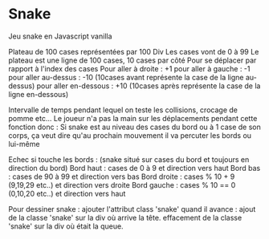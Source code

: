 # Snake

Jeu snake en Javascript vanilla

Plateau de 100 cases représentées par 100 Div
Les cases vont de 0 à 99
Le plateau est une ligne de 100 cases, 10 cases par côté
Pour se déplacer par rapport à l'index des cases
Pour aller à droite : +1
pour aller à gauche : -1
pour aller au-dessus : -10 (10cases avant représente la case de la ligne au-dessus)
pour aller en-dessous : +10 (10cases après représente la case de la ligne en-dessous)

 Intervalle de temps pendant lequel on teste les collisions, crocage de pomme  etc...
 Le joueur n'a pas la main sur les déplacements pendant cette fonction donc :
 Si snake est au niveau des cases du bord ou à 1 case de son corps, ça veut dire qu'au prochain mouvement il va percuter les bords ou lui-même
   
Echec si touche les bords : (snake situé sur cases du bord et toujours en direction du bord)
Bord haut : cases de 0 à 9 et direction vers haut
Bord bas : cases de 90 à 99 et direction vers bas
Bord droite : cases % 10 + 9 (9,19,29 etc..) et direction vers droite
Bord gauche : cases % 10 == 0 (0,10,20 etc..) et direction vers haut
        
 Pour dessiner snake : 
  ajouter l'attribut class 'snake'
  quand il avance : 
    ajout de la classe 'snake' sur la div où arrive la tête.
    effacement de la classe 'snake' sur la div où était la queue.
  
     
  
